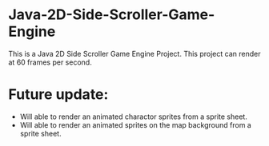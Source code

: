 # Java-2D-Side-Scroller-Game-Engine
This is a Java 2D Side Scroller Game Engine Project. 
This project can render at 60 frames per second.

# Future update:
- Will able to render an animated charactor sprites from a sprite sheet.
- Will able to render an animated sprites on the map background from a sprite sheet.